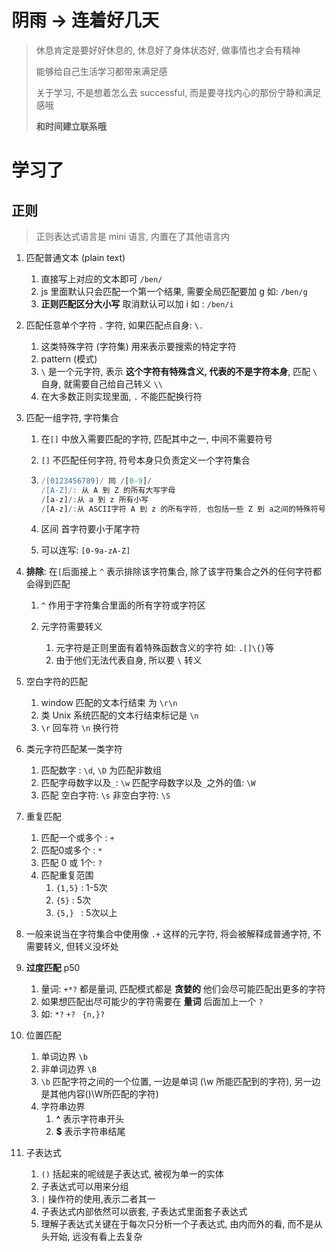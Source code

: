 # 阴雨 -> 连着好几天

> 休息肯定是要好好休息的, 休息好了身体状态好, 做事情也才会有精神
>
> 能够给自己生活学习都带来满足感
>
> 关于学习, 不是想着怎么去 successful, 而是要寻找内心的那份宁静和满足感哦
>
> **和时间建立联系哦**

# 学习了

## 正则

> 正则表达式语言是 mini 语言, 内置在了其他语言内

1. 匹配普通文本 (plain text)

   1. 直接写上对应的文本即可 `/ben/`
   2. js 里面默认只会匹配一个第一个结果, 需要全局匹配要加 g 如: `/ben/g`
   3. **正则匹配区分大小写** 取消默认可以加 i 如 : `/ben/i`

2. 匹配任意单个字符 `.` 字符, 如果匹配点自身: `\.`

   1. 这类特殊字符 (字符集) 用来表示要搜索的特定字符
   2. pattern (模式)
   3. `\` 是一个元字符, 表示 **这个字符有特殊含义, 代表的不是字符本身**, 匹配 `\` 自身, 就需要自己给自己转义 `\\`
   4. 在大多数正则实现里面,  `.` 不能匹配换行符

3. 匹配一组字符, 字符集合

   1. 在`[]` 中放入需要匹配的字符, 匹配其中之一, 中间不需要符号

   2. `[]` 不匹配任何字符, 符号本身只负责定义一个字符集合

   3. ```js
      /[0123456789]/ 同 /[0-9]/
      /[A-Z]/: 从 A 到 Z 的所有大写字母
      /[a-z]/:从 a 到 z 所有小写
      /[A-z]/:从 ASCII字符 A 到 z 的所有字符, 也包括一些 Z 到 a之间的特殊符号
      ```

   4. 区间 首字符要小于尾字符

   5. 可以连写: `[0-9a-zA-Z]`

4. **排除**: 在`[`后面接上 `^` 表示排除该字符集合, 除了该字符集合之外的任何字符都会得到匹配

      1. `^` 作用于字符集合里面的所有字符或字符区

   5. 元字符需要转义

      1. 元字符是正则里面有着特殊函数含义的字符 如: `.[]\{}`等
      2. 由于他们无法代表自身, 所以要 `\` 转义

  6. 空白字符的匹配

      1. window 匹配的文本行结束 为 `\r\n`
      2. 类 Unix 系统匹配的文本行结束标记是 `\n`
      3. `\r` 回车符 `\n` 换行符

  7. 类元字符匹配某一类字符 

      1. 匹配数字 : `\d`, `\D` 为匹配非数组
      2. 匹配字母数字以及`_`: `\w`    匹配字母数字以及`_`之外的值: `\W`
      3. 匹配 空白字符: `\s` 非空白字符: `\S`

   8. 重复匹配

       1. 匹配一个或多个 : `+`
       2. 匹配0或多个 : `*`
       3. 匹配 0 或 1个: `?`
       4. 匹配重复范围
          1. `{1,5}` : 1-5次
          2. `{5}` : 5次
          3. `{5,} ` : 5次以上

  9. 一般来说当在字符集合中使用像 `.+` 这样的元字符, 将会被解释成普通字符, 不需要转义, 但转义没坏处

  10. **过度匹配** p50

       1. 量词: `+*?` 都是量词, 匹配模式都是 **贪婪的** 他们会尽可能匹配出更多的字符
       2. 如果想匹配出尽可能少的字符需要在 **量词** 后面加上一个 `?` 
       3. 如: `*?` `+? ` `{n,}?`

  11. 位置匹配

       1. 单词边界 `\b`
       2. 非单词边界 `\B`
       3. `\b` 匹配字符之间的一个位置, 一边是单词 (\w 所能匹配到的字符), 另一边是其他内容()\W所匹配的字符)
       4. 字符串边界 
          1. **^** 表示字符串开头
          2. **$** 表示字符串结尾

   12. 子表达式

       1. `()` 括起来的呢绒是子表达式, 被视为单一的实体
       2. 子表达式可以用来分组
       3. `|` 操作符的使用,表示二者其一
       4. 子表达式内部依然可以嵌套, 子表达式里面套子表达式
       5. 理解子表达式关键在于每次只分析一个子表达式, 由内而外的看, 而不是从头开始, 远没有看上去复杂